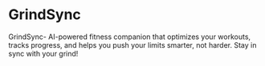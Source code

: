 # GrindSync
GrindSync- AI-powered fitness companion that optimizes your workouts, tracks progress, and helps you push your limits smarter, not harder. Stay in sync with your grind!

